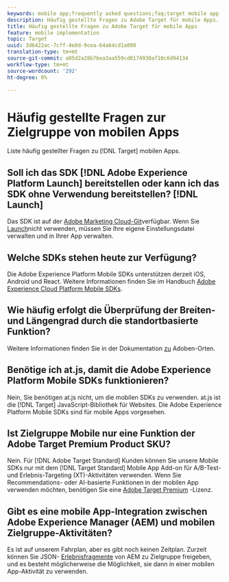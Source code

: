 ```yaml
---
keywords: mobile app;frequently asked questions;faq;target mobile app
description: Häufig gestellte Fragen zu Adobe Target für mobile Apps.
title: Häufig gestellte Fragen zu Adobe Target für mobile Apps
feature: mobile implementation
topic: Target
uuid: 3d6422ac-7cff-4e0d-9cea-64a64cd1a098
translation-type: tm+mt
source-git-commit: a05d2a28b7bea3aa559cd0174930af10c6d94134
workflow-type: tm+mt
source-wordcount: '292'
ht-degree: 0%

---
```



# Häufig gestellte Fragen zur Zielgruppe von mobilen Apps

Liste häufig gestellter Fragen zu [!DNL Target] mobilen Apps.

## Soll ich das SDK [!DNL Adobe Experience Platform Launch] bereitstellen oder kann ich das SDK ohne Verwendung bereitstellen? [!DNL Launch]

Das SDK ist auf der [Adobe Marketing Cloud-Git](https://github.com/Adobe-Marketing-Cloud/acp-sdks/)verfügbar. Wenn Sie [Launch](https://experienceleague.adobe.com/docs/launch/using/overview.html)nicht verwenden, müssen Sie Ihre eigene Einstellungsdatei verwalten und in Ihrer App verwalten.

## Welche SDKs stehen heute zur Verfügung?

Die Adobe Experience Platform Mobile SDKs unterstützen derzeit iOS, Android und React. Weitere Informationen finden Sie im Handbuch [Adobe Experience Cloud Platform Mobile SDKs](https://aep-sdks.gitbook.io/docs/).

## Wie häufig erfolgt die Überprüfung der Breiten- und Längengrad durch die standortbasierte Funktion?

Weitere Informationen finden Sie in der Dokumentation [zu](https://placesdocs.com/places-services-by-adobe-documentation/) Adoben-Orten.

## Benötige ich at.js, damit die Adobe Experience Platform Mobile SDKs funktionieren?

Nein, Sie benötigen at.js nicht, um die mobilen SDKs zu verwenden. at.js ist die [!DNL Target] JavaScript-Bibliothek für Websites. Die Adobe Experience Platform Mobile SDKs sind für mobile Apps vorgesehen.

## Ist Zielgruppe Mobile nur eine Funktion der Adobe Target Premium Product SKU?

Nein. Für [!DNL Adobe Target Standard] Kunden können Sie unsere Mobile SDKs nur mit dem [!DNL Target Standard] Mobile App Add-on für A/B-Test- und Erlebnis-Targeting (XT)-Aktivitäten verwenden. Wenn Sie Recommendations- oder AI-basierte Funktionen in der mobilen App verwenden möchten, benötigen Sie eine [Adobe Target Premium](/help/c-intro/intro.md#premium) -Lizenz.

## Gibt es eine mobile App-Integration zwischen Adobe Experience Manager (AEM) und mobilen Zielgruppe-Aktivitäten?

Es ist auf unserem Fahrplan, aber es gibt noch keinen Zeitplan. Zurzeit können Sie JSON- [Erlebnisfragmente](/help/c-experiences/c-manage-content/aem-experience-fragments.md) von AEM zu Zielgruppe freigeben, und es besteht möglicherweise die Möglichkeit, sie dann in einer mobilen App-Aktivität zu verwenden.
